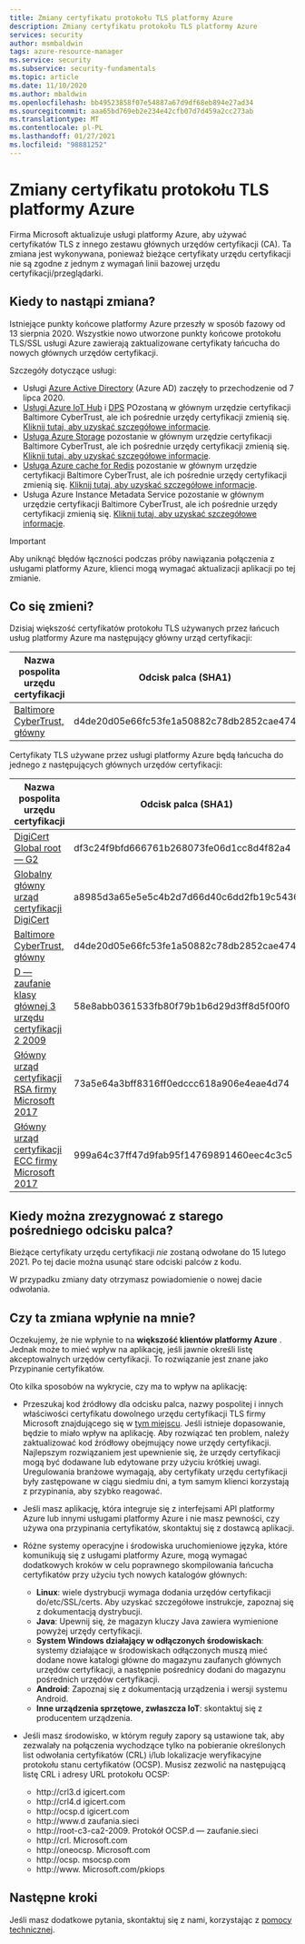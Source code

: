 ```yaml
---
title: Zmiany certyfikatu protokołu TLS platformy Azure
description: Zmiany certyfikatu protokołu TLS platformy Azure
services: security
author: msmbaldwin
tags: azure-resource-manager
ms.service: security
ms.subservice: security-fundamentals
ms.topic: article
ms.date: 11/10/2020
ms.author: mbaldwin
ms.openlocfilehash: bb49523858f07e54887a67d9df68eb894e27ad34
ms.sourcegitcommit: aaa65bd769eb2e234e42cfb07d7d459a2cc273ab
ms.translationtype: MT
ms.contentlocale: pl-PL
ms.lasthandoff: 01/27/2021
ms.locfileid: "98881252"
---
```

# <a name="azure-tls-certificate-changes"></a>Zmiany certyfikatu protokołu TLS platformy Azure  

Firma Microsoft aktualizuje usługi platformy Azure, aby używać certyfikatów TLS z innego zestawu głównych urzędów certyfikacji (CA). Ta zmiana jest wykonywana, ponieważ bieżące certyfikaty urzędu certyfikacji nie są zgodne z jednym z wymagań linii bazowej urzędu certyfikacji/przeglądarki.

## <a name="when-will-this-change-happen"></a>Kiedy to nastąpi zmiana?

Istniejące punkty końcowe platformy Azure przeszły w sposób fazowy od 13 sierpnia 2020. Wszystkie nowo utworzone punkty końcowe protokołu TLS/SSL usługi Azure zawierają zaktualizowane certyfikaty łańcucha do nowych głównych urzędów certyfikacji.

Szczegóły dotyczące usługi:

- Usługi [Azure Active Directory](../../active-directory/index.yml) (Azure AD) zaczęły to przechodzenie od 7 lipca 2020.
- [Usługi Azure IoT Hub](https://azure.microsoft.com/services/iot-hub) i [DPS](../../iot-dps/index.yml) POzostaną w głównym urzędzie certyfikacji Baltimore CyberTrust, ale ich pośrednie urzędy certyfikacji zmienią się. [Kliknij tutaj, aby uzyskać szczegółowe informacje](https://techcommunity.microsoft.com/t5/internet-of-things/azure-iot-tls-changes-are-coming-and-why-you-should-care/ba-p/1658456).
- [Usługa Azure Storage](../../storage/index.yml) pozostanie w głównym urzędzie certyfikacji Baltimore CyberTrust, ale ich pośrednie urzędy certyfikacji zmienią się. [Kliknij tutaj, aby uzyskać szczegółowe informacje](https://techcommunity.microsoft.com/t5/azure-storage/azure-storage-tls-changes-are-coming-and-why-you-care/ba-p/1705518).
- [Usługa Azure cache for Redis](../../azure-cache-for-redis/index.yml) pozostanie w głównym urzędzie certyfikacji Baltimore CyberTrust, ale ich pośrednie urzędy certyfikacji zmienią się. [Kliknij tutaj, aby uzyskać szczegółowe informacje](../../azure-cache-for-redis/cache-whats-new.md).
- Usługa Azure Instance Metadata Service pozostanie w głównym urzędzie certyfikacji Baltimore CyberTrust, ale ich pośrednie urzędy certyfikacji zmienią się. [Kliknij tutaj, aby uzyskać szczegółowe informacje](/answers/questions/172717/action-required-for-attested-data-tls-with-azure-i.html).

> [!IMPORTANT]
> Aby uniknąć błędów łączności podczas próby nawiązania połączenia z usługami platformy Azure, klienci mogą wymagać aktualizacji aplikacji po tej zmianie.

## <a name="what-is-changing"></a>Co się zmieni?

Dzisiaj większość certyfikatów protokołu TLS używanych przez łańcuch usług platformy Azure ma następujący główny urząd certyfikacji:

| Nazwa pospolita urzędu certyfikacji | Odcisk palca (SHA1) |
|--|--|
| [Baltimore CyberTrust, główny](https://cacerts.digicert.com/BaltimoreCyberTrustRoot.crt) | d4de20d05e66fc53fe1a50882c78db2852cae474 |

Certyfikaty TLS używane przez usługi platformy Azure będą łańcucha do jednego z następujących głównych urzędów certyfikacji:

| Nazwa pospolita urzędu certyfikacji | Odcisk palca (SHA1) |
|--|--|
| [DigiCert Global root — G2](https://cacerts.digicert.com/DigiCertGlobalRootG2.crt) | df3c24f9bfd666761b268073fe06d1cc8d4f82a4 |
| [Globalny główny urząd certyfikacji DigiCert](https://cacerts.digicert.com/DigiCertGlobalRootCA.crt) | a8985d3a65e5e5c4b2d7d66d40c6dd2fb19c5436 |
| [Baltimore CyberTrust, główny](https://cacerts.digicert.com/BaltimoreCyberTrustRoot.crt) | d4de20d05e66fc53fe1a50882c78db2852cae474 |
| [D — zaufanie klasy głównej 3 urzędu certyfikacji 2 2009](https://www.d-trust.net/cgi-bin/D-TRUST_Root_Class_3_CA_2_2009.crt) | 58e8abb0361533fb80f79b1b6d29d3ff8d5f00f0 |
| [Główny urząd certyfikacji RSA firmy Microsoft 2017](https://www.microsoft.com/pkiops/certs/Microsoft%20RSA%20Root%20Certificate%20Authority%202017.crt) | 73a5e64a3bff8316ff0edccc618a906e4eae4d74 | 
| [Główny urząd certyfikacji ECC firmy Microsoft 2017](https://www.microsoft.com/pkiops/certs/Microsoft%20ECC%20Root%20Certificate%20Authority%202017.crt) | 999a64c37ff47d9fab95f14769891460eec4c3c5 |

## <a name="when-can-i-retire-the-old-intermediate-thumbprint"></a>Kiedy można zrezygnować z starego pośredniego odcisku palca?

Bieżące certyfikaty urzędu certyfikacji *nie* zostaną odwołane do 15 lutego 2021. Po tej dacie można usunąć stare odciski palców z kodu.

W przypadku zmiany daty otrzymasz powiadomienie o nowej dacie odwołania.

## <a name="will-this-change-affect-me"></a>Czy ta zmiana wpłynie na mnie? 

Oczekujemy, że nie wpłynie to na **większość klientów platformy Azure** .  Jednak może to mieć wpływ na aplikację, jeśli jawnie określi listę akceptowalnych urzędów certyfikacji. To rozwiązanie jest znane jako Przypinanie certyfikatów.

Oto kilka sposobów na wykrycie, czy ma to wpływ na aplikację:

- Przeszukaj kod źródłowy dla odcisku palca, nazwy pospolitej i innych właściwości certyfikatu dowolnego urzędu certyfikacji TLS firmy Microsoft znajdującego się w [tym miejscu](https://www.microsoft.com/pki/mscorp/cps/default.htm). Jeśli istnieje dopasowanie, będzie to miało wpływ na aplikację. Aby rozwiązać ten problem, należy zaktualizować kod źródłowy obejmujący nowe urzędy certyfikacji. Najlepszym rozwiązaniem jest upewnienie się, że urzędy certyfikacji mogą być dodawane lub edytowane przy użyciu krótkiej uwagi. Uregulowania branżowe wymagają, aby certyfikaty urzędu certyfikacji były zastępowane w ciągu siedmiu dni, a tym samym klienci korzystają z przypinania, aby szybko reagować.

- Jeśli masz aplikację, która integruje się z interfejsami API platformy Azure lub innymi usługami platformy Azure i nie masz pewności, czy używa ona przypinania certyfikatów, skontaktuj się z dostawcą aplikacji.

- Różne systemy operacyjne i środowiska uruchomieniowe języka, które komunikują się z usługami platformy Azure, mogą wymagać dodatkowych kroków w celu poprawnego skompilowania łańcucha certyfikatów przy użyciu tych nowych katalogów głównych:
    - **Linux**: wiele dystrybucji wymaga dodania urzędów certyfikacji do/etc/SSL/certs. Aby uzyskać szczegółowe instrukcje, zapoznaj się z dokumentacją dystrybucji.
    - **Java**: Upewnij się, że magazyn kluczy Java zawiera wymienione powyżej urzędy certyfikacji.
    - **System Windows działający w odłączonych środowiskach**: systemy działające w środowiskach odłączonych muszą mieć dodane nowe katalogi główne do magazynu zaufanych głównych urzędów certyfikacji, a następnie pośrednicy dodani do magazynu pośrednich urzędów certyfikacji.
    - **Android**: Zapoznaj się z dokumentacją urządzenia i wersji systemu Android.
    - **Inne urządzenia sprzętowe, zwłaszcza IoT**: skontaktuj się z producentem urządzenia.

- Jeśli masz środowisko, w którym reguły zapory są ustawione tak, aby zezwalały na połączenia wychodzące tylko na pobieranie określonych list odwołania certyfikatów (CRL) i/lub lokalizacje weryfikacyjne protokołu stanu certyfikatów (OCSP). Musisz zezwolić na następującą listę CRL i adresy URL protokołu OCSP:

    - http://crl3&#46;d igicert&#46;com
    - http://crl4&#46;d igicert&#46;com
    - http://ocsp&#46;d igicert&#46;com
    - http://www&#46;d zaufania&#46;sieci
    - http://root-c3-ca2-2009&#46; Protokół OCSP&#46;d — zaufanie&#46;sieci
    - http://crl&#46; Microsoft&#46;com
    - http://oneocsp&#46; Microsoft&#46;com
    - http://ocsp&#46; msocsp&#46;com
    - http://www&#46; Microsoft&#46;com/pkiops

## <a name="next-steps"></a>Następne kroki

Jeśli masz dodatkowe pytania, skontaktuj się z nami, korzystając z [pomocy technicznej](https://azure.microsoft.com/support/options/).